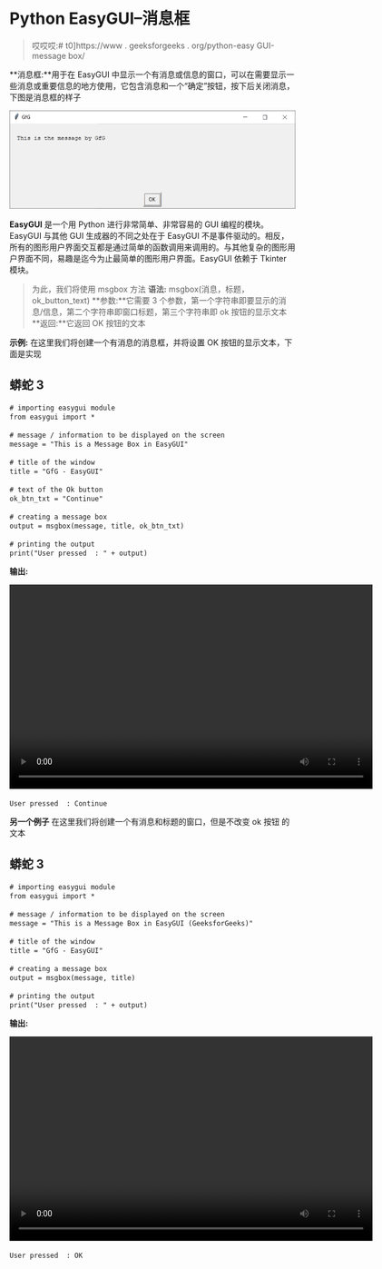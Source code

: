 # Python EasyGUI–消息框

> 哎哎哎:# t0]https://www . geeksforgeeks . org/python-easy GUI-message box/

**消息框:**用于在 EasyGUI 中显示一个有消息或信息的窗口，可以在需要显示一些消息或重要信息的地方使用，它包含消息和一个“确定”按钮，按下后关闭消息，下图是消息框的样子

![](img/edcabbe6436d3b4f2929aeeb6853d4cb.png)

**EasyGUI** 是一个用 Python 进行非常简单、非常容易的 GUI 编程的模块。EasyGUI 与其他 GUI 生成器的不同之处在于 EasyGUI 不是事件驱动的。相反，所有的图形用户界面交互都是通过简单的函数调用来调用的。与其他复杂的图形用户界面不同，易趣是迄今为止最简单的图形用户界面。EasyGUI 依赖于 Tkinter 模块。

> 为此，我们将使用 msgbox 方法
> **语法:** msgbox(消息，标题，ok_button_text)
> **参数:**它需要 3 个参数，第一个字符串即要显示的消息/信息，第二个字符串即窗口标题，第三个字符串即 ok 按钮的显示文本
> **返回:**它返回 OK 按钮的文本

**示例:**
在这里我们将创建一个有消息的消息框，并将设置 OK 按钮的显示文本，下面是实现

## 蟒蛇 3

```
# importing easygui module
from easygui import *

# message / information to be displayed on the screen
message = "This is a Message Box in EasyGUI"

# title of the window
title = "GfG - EasyGUI"

# text of the Ok button
ok_btn_txt = "Continue"

# creating a message box
output = msgbox(message, title, ok_btn_txt)

# printing the output
print("User pressed  : " + output)
```

**输出:**

<video class="wp-video-shortcode" id="video-479805-1" width="640" height="360" preload="metadata" controls=""><source type="video/mp4" src="https://media.geeksforgeeks.org/wp-content/uploads/20200903001623/GfG-EasyGUI-2020-09-03-00-15-43.mp4?_=1">[https://media.geeksforgeeks.org/wp-content/uploads/20200903001623/GfG-EasyGUI-2020-09-03-00-15-43.mp4](https://media.geeksforgeeks.org/wp-content/uploads/20200903001623/GfG-EasyGUI-2020-09-03-00-15-43.mp4)</video>

```
User pressed  : Continue
```

**另一个例子**
在这里我们将创建一个有消息和标题的窗口，但是不改变 ok 按钮
的文本

## 蟒蛇 3

```
# importing easygui module
from easygui import *

# message / information to be displayed on the screen
message = "This is a Message Box in EasyGUI (GeeksforGeeks)"

# title of the window
title = "GfG - EasyGUI"

# creating a message box
output = msgbox(message, title)

# printing the output
print("User pressed  : " + output)
```

**输出:**

<video class="wp-video-shortcode" id="video-479805-2" width="640" height="360" preload="metadata" controls=""><source type="video/mp4" src="https://media.geeksforgeeks.org/wp-content/uploads/20200903001838/GfG-EasyGUI-2020-09-03-00-17-09.mp4?_=2">[https://media.geeksforgeeks.org/wp-content/uploads/20200903001838/GfG-EasyGUI-2020-09-03-00-17-09.mp4](https://media.geeksforgeeks.org/wp-content/uploads/20200903001838/GfG-EasyGUI-2020-09-03-00-17-09.mp4)</video>

```
User pressed  : OK
```